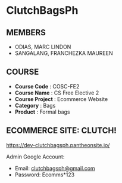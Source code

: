 # ClutchBagsPh

## MEMBERS
* ODIAS, MARC LINDON
* SANGALANG, FRANCHEZKA MAUREEN 

## COURSE
*  **Course Code** : COSC-FE2
*  **Course Name** : CS Free Elective 2
*  **Course Project** : Ecommerce Website
*  **Category** : Bags
*  **Product** : Formal bags

## ECOMMERCE SITE: CLUTCH!
https://dev-clutchbagsph.pantheonsite.io/


Admin Google Account:

* Email: clutchbagsph@gmail.com
* Password: Ecomms*123
